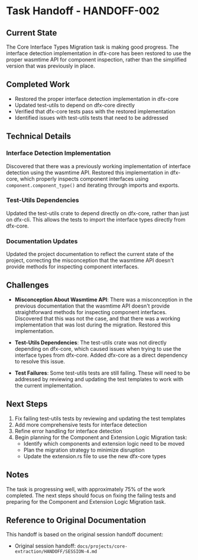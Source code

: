 # Task Handoff - HANDOFF-002

## Current State

The Core Interface Types Migration task is making good progress. The interface detection implementation in dfx-core has been restored to use the proper wasmtime API for component inspection, rather than the simplified version that was previously in place.

## Completed Work

- Restored the proper interface detection implementation in dfx-core
- Updated test-utils to depend on dfx-core directly
- Verified that dfx-core tests pass with the restored implementation
- Identified issues with test-utils tests that need to be addressed

## Technical Details

### Interface Detection Implementation

Discovered that there was a previously working implementation of interface detection using the wasmtime API. Restored this implementation in dfx-core, which properly inspects component interfaces using `component.component_type()` and iterating through imports and exports.

### Test-Utils Dependencies

Updated the test-utils crate to depend directly on dfx-core, rather than just on dfx-cli. This allows the tests to import the interface types directly from dfx-core.

### Documentation Updates

Updated the project documentation to reflect the current state of the project, correcting the misconception that the wasmtime API doesn't provide methods for inspecting component interfaces.

## Challenges

- **Misconception About Wasmtime API**: There was a misconception in the previous documentation that the wasmtime API doesn't provide straightforward methods for inspecting component interfaces. Discovered that this was not the case, and that there was a working implementation that was lost during the migration. Restored this implementation.

- **Test-Utils Dependencies**: The test-utils crate was not directly depending on dfx-core, which caused issues when trying to use the interface types from dfx-core. Added dfx-core as a direct dependency to resolve this issue.

- **Test Failures**: Some test-utils tests are still failing. These will need to be addressed by reviewing and updating the test templates to work with the current implementation.

## Next Steps

1. Fix failing test-utils tests by reviewing and updating the test templates
2. Add more comprehensive tests for interface detection
3. Refine error handling for interface detection
4. Begin planning for the Component and Extension Logic Migration task:
   - Identify which components and extension logic need to be moved
   - Plan the migration strategy to minimize disruption
   - Update the extension.rs file to use the new dfx-core types

## Notes

The task is progressing well, with approximately 75% of the work completed. The next steps should focus on fixing the failing tests and preparing for the Component and Extension Logic Migration task.

## Reference to Original Documentation

This handoff is based on the original session handoff document:

- Original session handoff: `docs/projects/core-extraction/HANDOFF/SESSION-4.md`
